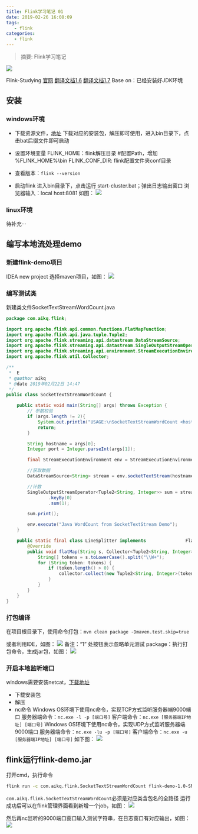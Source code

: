 ```yaml
---
title: Flink学习笔记 01
date: 2019-02-26 16:08:09
tags:
   - flink
categories:
   - flink
---
```

> 摘要: Flink学习笔记

![](https://raw.githubusercontent.com/aikaiqiang/aikq-blog-comments/master/notepic/StockSnap_T2VQ2QPA3R.jpg)
<!-- more -->
Flink-Studying
[官网](https://flink.apache.org/)
[翻译文档1.6](http://flink-cn.shinonomelab.com/)
[翻译文档1.7](https://flink.sojb.cn/)
Base on：已经安装好JDK环境

## 安装
### windows环境
- 下载资源文件，[地址](https://flink.apache.org/downloads.html)
下载对应的安装包，解压即可使用，进入bin目录下，点击bat后缀文件即可启动

- 设置环境变量
FLINK_HOME：flink解压目录  #配置Path，增加 %FLINK_HOME%\bin
FLINK_CONF_DIR: flink配置文件夹conf目录

- 查看版本：`flink --version`

- 启动flink
进入bin目录下，点击运行 start-cluster.bat；弹出日志输出窗口
浏览器输入：local host:8081 如图：
![](https://raw.githubusercontent.com/aikaiqiang/aikq-blog-comments/master/notepic/20190222171343.png)


### linux环境
待补充···


## 编写本地流处理demo
### 新建flink-demo项目
IDEA new project 选择maven项目，如图：
![](https://raw.githubusercontent.com/aikaiqiang/aikq-blog-comments/master/notepic/20190222171900.png)

### 编写测试类
新建类文件SocketTextStreamWordCount.java
```Java
package com.aikq.flink;

import org.apache.flink.api.common.functions.FlatMapFunction;
import org.apache.flink.api.java.tuple.Tuple2;
import org.apache.flink.streaming.api.datastream.DataStreamSource;
import org.apache.flink.streaming.api.datastream.SingleOutputStreamOperator;
import org.apache.flink.streaming.api.environment.StreamExecutionEnvironment;
import org.apache.flink.util.Collector;

/**
 *  E
 * @author aikq
 * @date 2019年02月22日 14:47
 */
public class SocketTextStreamWordCount {

	public static void main(String[] args) throws Exception {
		// 参数校验
		if (args.length != 2){
			System.out.println("USAGE:\nSocketTextStreamWordCount <hostname> <port>");
			return;
		}

		String hostname = args[0];
		Integer port = Integer.parseInt(args[1]);

		final StreamExecutionEnvironment env = StreamExecutionEnvironment.getExecutionEnvironment();

		//获取数据
		DataStreamSource<String> stream = env.socketTextStream(hostname, port);

		//计数
		SingleOutputStreamOperator<Tuple2<String, Integer>> sum = stream.flatMap(new LineSplitter())
				.keyBy(0)
				.sum(1);

		sum.print();

		env.execute("Java WordCount from SocketTextStream Demo");
	}

	public static final class LineSplitter implements 				FlatMapFunction<String, Tuple2<String, Integer>> {
		@Override
		public void flatMap(String s, Collector<Tuple2<String, Integer>> collector) {
			String[] tokens = s.toLowerCase().split("\\W+");
			for (String token: tokens) {
				if (token.length() > 0) {
					collector.collect(new Tuple2<String, Integer>(token, 1));
				}
			}
		}
	}
}

```
### 打包编译
在项目根目录下，使用命令打包：`mvn clean package -Dmaven.test.skip=true`

或者利用IDE，如图：
![](https://raw.githubusercontent.com/aikaiqiang/aikq-blog-comments/master/notepic/20190222172615.png)
备注：“1” 处按钮表示忽略单元测试
package：执行打包命令，生成jar包，如图：
![](https://raw.githubusercontent.com/aikaiqiang/aikq-blog-comments/master/notepic/20190222175501.png)


### 开启本地监听端口
windows需要安装netcat，[下载地址](https://eternallybored.org/misc/netcat/)
- 下载安装包
- 解压
- nc命令
Windows OS环境下使用nc命令，实现TCP方式监听服务器端9000端口
服务器端命令：`nc.exe -l -p [端口号]`
客户端命令：`nc.exe [服务器端IP地址] [端口号]`
Windows OS环境下使用nc命令，实现UDP方式监听服务器端9000端口
服务器端命令：`nc.exe -lu -p [端口号]`
客户端命令：`nc.exe -u [服务器端IP地址] [端口号]`
如下图：
![](https://raw.githubusercontent.com/aikaiqiang/aikq-blog-comments/master/notepic/20190222174153.png)


## flink运行flink-demo.jar
打开cmd，执行命令
```bash
flink run -c com.aikq.flink.SocketTextStreamWordCount flink-demo-1.0-SNAPSHOT.jar 127.0.0.1 9000
```
`com.aikq.flink.SocketTextStreamWordCount`必须是对应类含包名的全路径
运行成功后可以在flink管理界面看到新增一个job，如图：
![](https://raw.githubusercontent.com/aikaiqiang/aikq-blog-comments/master/notepic/20190222175135.png)

然后再nc监听的9000端口窗口输入测试字符串，在日志窗口有对应输出，如图：
![](https://raw.githubusercontent.com/aikaiqiang/aikq-blog-comments/master/notepic/20190222175032.png)